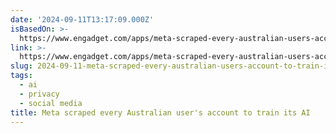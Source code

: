 ```yaml
---
date: '2024-09-11T13:17:09.000Z'
isBasedOn: >-
  https://www.engadget.com/apps/meta-scraped-every-australian-users-account-to-train-its-ai-120026200.html?src=rss
link: >-
  https://www.engadget.com/apps/meta-scraped-every-australian-users-account-to-train-its-ai-120026200.html?src=rss
slug: 2024-09-11-meta-scraped-every-australian-users-account-to-train-its-ai
tags:
  - ai
  - privacy
  - social media
title: Meta scraped every Australian user's account to train its AI
---
```

 
